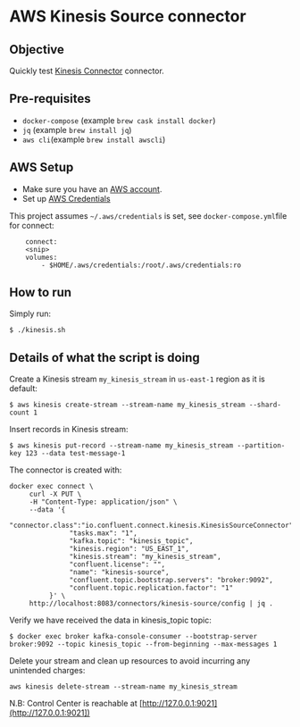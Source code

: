 # AWS Kinesis Source connector

## Objective

Quickly test [Kinesis Connector](https://docs.confluent.io/current/connect/kafka-connect-kinesis/quickstart.html) connector.

## Pre-requisites

* `docker-compose` (example `brew cask install docker`)
* `jq` (example `brew install jq`)
* `aws cli`(example `brew install awscli`)

## AWS Setup

* Make sure you have an [AWS account](https://docs.aws.amazon.com/streams/latest/dev/before-you-begin.html#setting-up-sign-up-for-aws).
* Set up [AWS Credentials](https://docs.confluent.io/current/connect/kafka-connect-kinesis/quickstart.html#aws-credentials)

This project assumes `~/.aws/credentials` is set, see `docker-compose.yml`file for connect:

```
    connect:
    <snip>
    volumes:
        - $HOME/.aws/credentials:/root/.aws/credentials:ro
```

## How to run

Simply run:

```
$ ./kinesis.sh
```

## Details of what the script is doing

Create a Kinesis stream `my_kinesis_stream` in `us-east-1` region as it is default:

```
$ aws kinesis create-stream --stream-name my_kinesis_stream --shard-count 1
```

Insert records in Kinesis stream:

```
$ aws kinesis put-record --stream-name my_kinesis_stream --partition-key 123 --data test-message-1
```

The connector is created with:

```
docker exec connect \
     curl -X PUT \
     -H "Content-Type: application/json" \
     --data '{
        "connector.class":"io.confluent.connect.kinesis.KinesisSourceConnector",
               "tasks.max": "1",
               "kafka.topic": "kinesis_topic",
               "kinesis.region": "US_EAST_1",
               "kinesis.stream": "my_kinesis_stream",
               "confluent.license": "",
               "name": "kinesis-source",
               "confluent.topic.bootstrap.servers": "broker:9092",
               "confluent.topic.replication.factor": "1"
          }' \
     http://localhost:8083/connectors/kinesis-source/config | jq .
```

Verify we have received the data in kinesis_topic topic:

```
$ docker exec broker kafka-console-consumer --bootstrap-server broker:9092 --topic kinesis_topic --from-beginning --max-messages 1
```

Delete your stream and clean up resources to avoid incurring any unintended charges:

```
aws kinesis delete-stream --stream-name my_kinesis_stream
```

N.B: Control Center is reachable at [http://127.0.0.1:9021](http://127.0.0.1:9021])
